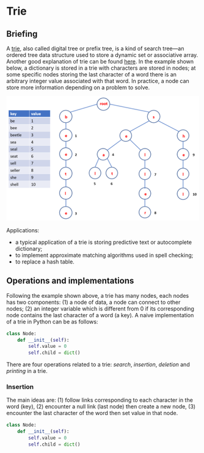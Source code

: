 # Trie

## Briefing
A [trie](https://en.wikipedia.org/wiki/Trie), also called digital tree or prefix tree, is a kind of search tree—an ordered tree data structure used to store a dynamic set or associative array. Another good explanation of trie can be found [here](https://algs4.cs.princeton.edu/lectures/52Tries.pdf). In the example shown below, a dictionary is stored in a trie with characters are stored in nodes; at some specific nodes storing the last character of a word there is an arbitrary integer value associated with that word. In practice, a node can store more information depending on a problem to solve. 

![Example of a trie](../../.gitbook/assets/trie.png)

Applications:

- a typical application of a trie is storing predictive text or autocomplete dictionary;
- to implement approximate matching algorithms used in spell checking;
- to replace a hash table.


## Operations and implementations
Following the example shown above, a trie has many nodes, each nodes has two components: (1) a node of data, a node can connect to other nodes; (2) an integer variable which is different from 0 if its corresponding node contains the last character of a word (a key). A naive implementation of a trie in Python can be as follows:

```python
class Node:
    def __init__(self):
        self.value = 0
        self.child = dict()
```

There are four operations related to a trie: _search_, _insertion_, _deletion_ and _printing_ in a trie. 

### Insertion
The main ideas are: (1) follow links corresponding to each character in the word (key), (2) encounter a null link (last node) then create a new node, (3) encounter the last character of the word then set value in that node. 

```python
class Node:
    def __init__(self):
        self.value = 0
        self.child = dict()
```
